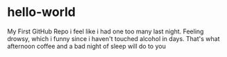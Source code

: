 # hello-world
My First GitHub Repo
i feel like i had one too many last night. Feeling drowsy, which i funny since i haven't touched alcohol in days. That's what afternoon coffee and a bad night of sleep will do to you
